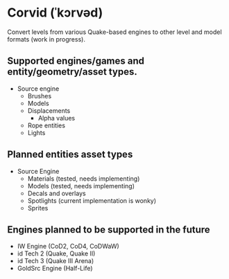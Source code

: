 # Corvid (ˈkɔrvəd)

Convert levels from various Quake-based engines to other level and model formats (work in progress).

## Supported engines/games and entity/geometry/asset types.
- Source engine
  - Brushes
  - Models
  - Displacements
    - Alpha values
  - Rope entities
  - Lights

## Planned entities asset types
- Source Engine
    - Materials (tested, needs implementing)
    - Models (tested, needs implementing)
    - Decals and overlays
    - Spotlights (current implementation is wonky)
    - Sprites

## Engines planned to be supported in the future
- IW Engine (CoD2, CoD4, CoDWaW)
- id Tech 2 (Quake, Quake II)
- id Tech 3 (Quake III Arena)
- GoldSrc Engine (Half-Life)